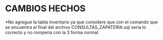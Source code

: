 # CAMBIOS HECHOS
*No agregue la tabla inventario ya que considere que con el comando que se encuentra al final del archivo CONSULTAS_ZAPATERIA.sql
seria lo correcto y no romperia con la 3 forma normal.


